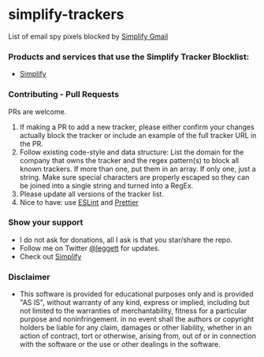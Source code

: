 # simplify-trackers

List of email spy pixels blocked by [Simplify Gmail](https://simpl.fyi)

### Products and services that use the Simplify Tracker Blocklist:

- [Simplify](https://simpl.fyi)

### Contributing - Pull Requests

PRs are welcome.

1. If making a PR to add a new tracker, please either confirm your changes actually block the tracker or include an example of the full tracker URL in the PR.
2. Follow existing code-style and data structure: List the domain for the company that owns the tracker and the regex pattern(s) to block all known trackers. If more than one, put them in an array. If only one, just a string. Make sure special characters are properly escaped so they can be joined into a single string and turned into a RegEx.
3. Please update all versions of the tracker list.
4. Nice to have: use [ESLint](https://marketplace.visualstudio.com/items?itemName=dbaeumer.vscode-eslint) and [Prettier](https://marketplace.visualstudio.com/items?itemName=esbenp.prettier-vscode)

### Show your support

- I do not ask for donations, all I ask is that you star/share the repo.
- Follow me on Twitter [@leggett](https://twitter.com/leggett) for updates.
- Check out [Simplify](https://simpl.fyi)

### Disclaimer

- This software is provided for educational purposes only and
  is provided "AS IS", without warranty of any kind, express or
  implied, including but not limited to the warranties of merchantability,
  fitness for a particular purpose and noninfringement. in no event shall the
  authors or copyright holders be liable for any claim, damages or other
  liability, whether in an action of contract, tort or otherwise, arising from,
  out of or in connection with the software or the use or other dealings in the
  software.
